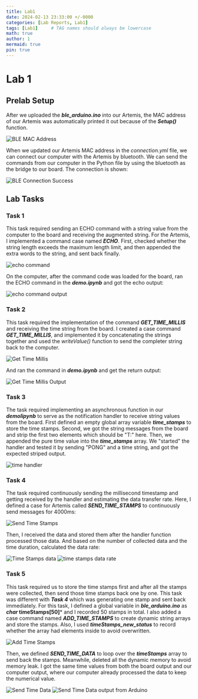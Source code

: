 ```yaml
---
title: Lab1
date: 2024-02-13 23:33:00 +/-0000
categories: [Lab Reports, Lab1]
tags: [Lab1]     # TAG names should always be lowercase
math: true
author: 1
mermaid: true
pin: true
---
```


# Lab 1

## Prelab Setup

After we uploaded the ***ble_arduino.ino*** into our Artemis, the MAC address of our Artemis was automatically printed it out because of the ***Setup()*** function.

![BLE MAC Address](/assets/images/lab1/ble_MAC.png "Arduino IDE prints BLE MAC Address")

When we updated our Artemis MAC address in the *connection.yml* file, we can connect our computer with the Artemis by bluetooth. We can send the commands from our computer in the Python file by using the bluetooth as the bridge to our board. The connection is shown:

![BLE Connection Success](/assets/images/lab1/ble_connection_success.png "Our computer successfully connects the Artemis board")

## Lab Tasks

### Task 1

This task required sending an ECHO command with a string value from the computer to the board and receiving the augmented string. For the Artemis, I implemented a command case named ***ECHO***. First, checked whether the string length exceeds the maximum length limit, and then appended the extra words to the string, and sent back finally.

![echo command](/assets/images/lab1/echo_command.png "echo command implementation")

On the computer, after the command code was loaded for the board, ran the ECHO command in the ***demo.ipynb*** and got the echo output:

![echo command output](/assets/images/lab1/echo_command_output.png "echo command output")

### Task 2

This task required the implementation of the command ***GET_TIME_MILLIS*** and receiving the time string from the board. I created a case command ***GET_TIME_MILLIS***, and implemented it by concatenating the strings together and used the *writeValue()* function to send the completer string back to the computer.

![Get Time Millis](/assets/images/lab1/GET_TIME_MILLIS.png "get time millis")

And ran the command in ***demo.ipynb*** and get the return output:

![Get Time Millis Output](/assets/images/lab1/GET_TIME_MILLIS_output.png "get time millis output")

### Task 3

The task required implementing an asynchronous function in our ***demolipynb*** to serve as the notification handler to receive string values from the board. First defined an empty global array variable ***time_stamps*** to store the time stamps. Second, we got the string messages from the board and strip the first two elements which should be "T:" here. Then, we appended the pure time value into the ***time_stamps*** array. We "started" the handler and tested it by sending "PONG" and a time string, and got the expected striped output.

![time handler](/assets/images/lab1/time_handler.png "time handler")

### Task 4

The task required continuously sending the millisecond timestamp and getting received by the handler and estimating the data transfer rate. Here, I defined a case for Artemis called ***SEND_TIME_STAMPS*** to continuously send messages for 4000ms:

![Send Time Stamps](/assets/images/lab1/SEND_TIME_STAMPS.png "send time stamps")

Then, I received the data and stored them after the handler function processed those data. And based on the number of collected data and the time duration, calculated the data rate:

![Time Stamps data](/assets/images/lab1/SEND_TIME_STAMPS_data.png "time stamps data")
![time stamps data rate](/assets/images/lab1/time_stamps_data_rate.png "data transfer rate")

### Task 5

This task required us to store the time stamps first and after all the stamps were collected, then send those time stamps back one by one. This task was different with ***Task 4*** which was generating one stamp and sent back immediately. For this task, I defined a global variable in ***ble_arduino.ino*** as ***char* timeStamps[50]*** and I recorded 50 stamps in total. I also added a case command named ***ADD_TIME_STAMPS*** to create dynamic string arrays and store the stamps. Also, I used ***timeStamps_new_status*** to record whether the array had elements inside to avoid overwritten.

![Add Time Stamps](/assets/images/lab1/ADD_TIME_STAMPS.png "Add Time Stamps")

Then, we defined ***SEND_TIME_DATA*** to loop over the ***timeStamps*** array to send back the stamps. Meanwhile, deleted all the dynamic memory to avoid memory leak. I got the same time values from both the board output and our computer output, where our computer already processed the data to keep the numerical value.

![Send Time Data](/assets/images/lab1/SEND_TIME_DATA.png "Send time data")
![Send Time Data output from Arduino](/assets/images/lab1/SEND_TIME_DATA_ino.png "Send time data output from Arduino")

